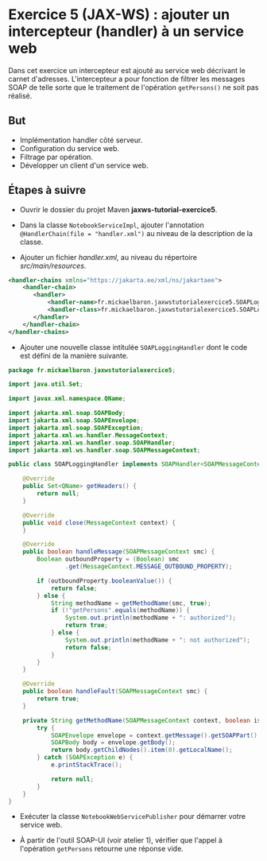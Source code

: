 # Exercice 5 (JAX-WS) : ajouter un intercepteur (handler) à un service web

Dans cet exercice un intercepteur est ajouté au service web décrivant le carnet d'adresses. L'intercepteur a pour fonction de filtrer les messages SOAP de telle sorte que le traitement de l'opération `getPersons()` ne soit pas réalisé.

## But

- Implémentation handler côté serveur.
- Configuration du service web.
- Filtrage par opération.
- Développer un client d'un service web.

## Étapes à suivre

- Ouvrir le dossier du projet Maven **jaxws-tutorial-exercice5**.

- Dans la classe `NotebookServiceImpl`, ajouter l'annotation `@HandlerChain(file = "handler.xml")` au niveau de la description de la classe.

- Ajouter un fichier _handler.xml_, au niveau du répertoire _src/main/resources_.

```xml
<handler-chains xmlns="https://jakarta.ee/xml/ns/jakartaee">
    <handler-chain>
       <handler>
           <handler-name>fr.mickaelbaron.jaxwstutorialexercice5.SOAPLoggingHandler</handler-name>
           <handler-class>fr.mickaelbaron.jaxwstutorialexercice5.SOAPLoggingHandler</handler-class>
       </handler>
    </handler-chain>
</handler-chains>
```

- Ajouter une nouvelle classe intitulée `SOAPLoggingHandler` dont le code est défini de la manière suivante.

```java
package fr.mickaelbaron.jaxwstutorialexercice5;

import java.util.Set;

import javax.xml.namespace.QName;

import jakarta.xml.soap.SOAPBody;
import jakarta.xml.soap.SOAPEnvelope;
import jakarta.xml.soap.SOAPException;
import jakarta.xml.ws.handler.MessageContext;
import jakarta.xml.ws.handler.soap.SOAPHandler;
import jakarta.xml.ws.handler.soap.SOAPMessageContext;

public class SOAPLoggingHandler implements SOAPHandler<SOAPMessageContext> {

    @Override
    public Set<QName> getHeaders() {
        return null;
    }

    @Override
    public void close(MessageContext context) {
    }

    @Override
    public boolean handleMessage(SOAPMessageContext smc) {
        Boolean outboundProperty = (Boolean) smc
                .get(MessageContext.MESSAGE_OUTBOUND_PROPERTY);

        if (outboundProperty.booleanValue()) {
            return false;
        } else {
            String methodName = getMethodName(smc, true);
            if (!"getPersons".equals(methodName)) {
                System.out.println(methodName + ": authorized");
                return true;
            } else {
                System.out.println(methodName + ": not authorized");
                return false;
            }
        }
    }

    @Override
    public boolean handleFault(SOAPMessageContext smc) {
        return true;
    }

    private String getMethodName(SOAPMessageContext context, boolean isRequest) {
        try {
            SOAPEnvelope envelope = context.getMessage().getSOAPPart().getEnvelope();
            SOAPBody body = envelope.getBody();
            return body.getChildNodes().item(0).getLocalName();
        } catch (SOAPException e) {
            e.printStackTrace();

            return null;
        }
    }
}
```

- Exécuter la classe `NotebookWebServicePublisher` pour démarrer votre service web.

- À partir de l'outil SOAP-UI (voir atelier 1), vérifier que l'appel à l'opération `getPersons` retourne une réponse vide.
